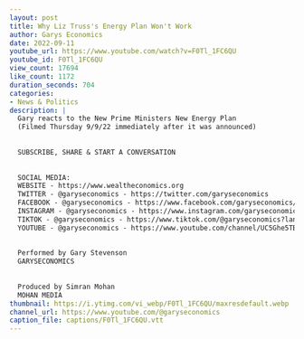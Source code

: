 ```yaml
---
layout: post
title: Why Liz Truss's Energy Plan Won't Work
author: Garys Economics
date: 2022-09-11
youtube_url: https://www.youtube.com/watch?v=F0Tl_1FC6QU
youtube_id: F0Tl_1FC6QU
view_count: 17694
like_count: 1172
duration_seconds: 704
categories:
- News & Politics
description: |
  Gary reacts to the New Prime Ministers New Energy Plan 
  (Filmed Thursday 9/9/22 immediately after it was announced)
  
  
  SUBSCRIBE, SHARE & START A CONVERSATION
  
  
  SOCIAL MEDIA:
  WEBSITE - https://www.wealtheconomics.org
  TWITTER - @garyseconomics - https://twitter.com/garyseconomics
  FACEBOOK - @garyseconomics - https://www.facebook.com/garyseconomics/
  INSTAGRAM - @garyseconomics - https://www.instagram.com/garyseconomics/
  TIKTOK - @garyseconomics - https://www.tiktok.com/@garyseconomics?lang=en
  YOUTUBE - @garyseconomics - https://www.youtube.com/channel/UC5Ghe5TBQGYIOANuiNW4hDQ
  
  
  Performed by Gary Stevenson
  GARYSECONOMICS
  
  
  Produced by Simran Mohan
  MOHAN MEDIA
thumbnail: https://i.ytimg.com/vi_webp/F0Tl_1FC6QU/maxresdefault.webp
channel_url: https://www.youtube.com/@garyseconomics
caption_file: captions/F0Tl_1FC6QU.vtt
---
```


